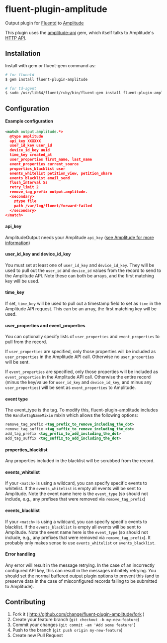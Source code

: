 # fluent-plugin-amplitude
Output plugin for [Fluentd](http://fluentd.org) to [Amplitude](https://amplitude.com/)

This plugin uses the [amplitude-api](https://github.com/toothrot/amplitude-api) gem, which itself talks to Amplitude's [HTTP API](https://amplitude.zendesk.com/hc/en-us/articles/204771828-HTTP-API).

## Installation
Install with gem or fluent-gem command as:

```bash
# for fluentd
$ gem install fluent-plugin-amplitude

# for td-agent
$ sudo /usr/lib64/fluent/ruby/bin/fluent-gem install fluent-plugin-amplitude
```

## Configuration

#### Example configuration
```xml
<match output.amplitude.*>
  @type amplitude
  api_key XXXXXX
  user_id_key user_id
  device_id_key uuid
  time_key created_at
  user_properties first_name, last_name
  event_properties current_source
  properties_blacklist user
  events_whitelist petition_view, petition_share
  events_blacklist email_send
  flush_interval 5s
  retry_limit 2
  remove_tag_prefix output.amplitude.
  <secondary>
    @type file
    path /var/log/fluent/forward-failed
  </secondary>
</match>
```

#### api_key
AmplitudeOutput needs your Amplitude `api_key` ([see Amplitude for more information](https://amplitude.zendesk.com/hc/en-us/articles/206728448-Where-can-I-find-my-app-s-API-Key-or-Secret-Key-))

#### user_id_key and device_id_key
You must set at least one of `user_id_key` and `device_id_key`. They will be used to pull out the `user_id` and `device_id` values from the record to send to the Amplitude API. Note these can both be arrays, and the first matching key will be used.

#### time_key
If set, `time_key` will be used to pull out a timestamp field to set as `time` in the Amplitude API request. This can be an array, the first matching key will be used.

#### user_properties and event_properties
You can optionally specify lists of `user_properties` and `event_properties` to pull from the record.

If `user_properties` are specified, only those properties will be included as `user_properties` in the Amplitude API call.  Otherwise no `user_properties` will be sent.

If `event_properties` are specified, only those properties will be included as `event_properties` in the Amplitude API call. Otherwise the entire record (minus the key/value for `user_id_key` and `device_id_key`, and minus any `user_properties`) will be sent as `event_properties` to Amplitude.

#### event type
The event_type is the tag.  To modify this, fluent-plugin-amplitude includes the `HandleTagNameMixin` mixin which allows the following options:

```xml
remove_tag_prefix <tag_prefix_to_remove_including_the_dot>
remove_tag_suffix <tag_suffix_to_remove_including_the_dot>
add_tag_prefix <tag_prefix_to_add_including_the_dot>
add_tag_suffix <tag_suffix_to_add_including_the_dot>
```

#### properties_blacklist
Any properties included in the blacklist will be scrubbed from the record.

#### events_whitelist
If your `<match>` is using a wildcard, you can specify specific events to whitelist. If the `events_whitelist` is empty all events will be sent to Amplitude. Note the event name here is the `event_type` (so should not include, e.g., any prefixes that were removed via `remove_tag_prefix`)

#### events_blacklist
If your `<match>` is using a wildcard, you can specify specific events to blacklist. If the `events_blacklist` is empty all events will be sent to Amplitude. Note the event name here is the `event_type` (so should not include, e.g., any prefixes that were removed via `remove_tag_prefix`). It probably only makes sense to use `events_whitelist` or `events_blacklist`.

#### Error handling
Any error will result in the message retrying. In the case of an incorrectly configured API key, this can result in the messages infinitely retrying.  You should set the normal [buffered output plugin options](http://docs.fluentd.org/articles/buffer-plugin-overview) to prevent this (and to preserve data in the case of misconfigured records failing to be submitted to Amplitude).

## Contributing

1. Fork it ( http://github.com/change/fluent-plugin-amplitude/fork )
2. Create your feature branch (`git checkout -b my-new-feature`)
3. Commit your changes (`git commit -am 'Add some feature'`)
4. Push to the branch (`git push origin my-new-feature`)
5. Create new Pull Request
